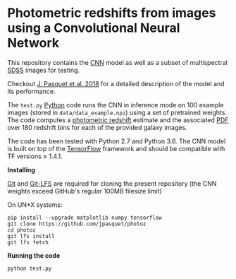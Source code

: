 # Photometric redshifts from images using a Convolutional Neural Network

This repository contains the [CNN](https://en.wikipedia.org/wiki/Convolutional_neural_network) model as well as a subset of multispectral [SDSS](http://www.sdss.org/) images for testing.

Checkout [J. Pasquet et al. 2018](http://arxiv.org/) for a detailed description of the model and its performance.

The `test.py` [Python](https://www.python.org/)  code runs the CNN in inference mode on 100 example images (stored in `data/data_example.npz`) using a set of pretrained weights. The code computes a [photometric redshift](https://en.wikipedia.org/wiki/Photometric_redshift) estimate and the associated [PDF](https://en.wikipedia.org/wiki/Probability_density_function) over 180 redshift bins for each of the provided galaxy images.  

The code has been tested with Python 2.7 and Python 3.6. The CNN model is built on top of the [TensorFlow](https://www.tensorflow.org/) framework and should be compatible with TF versions ≥ 1.4.1.

**Installing**

[Git](https://git-scm.com/) and [Git-LFS](https://git-lfs.github.com/) are required for cloning the present repository (the CNN weights exceed GitHub's regular 100MB filesize limit)

On UN*X systems:
```
pip install --upgrade matplotlib numpy tensorflow
git clone https://github.com/jpasquet/photoz
cd photoz
git lfs install
git lfs fetch
```

**Running the code**
```
python test.py
```
